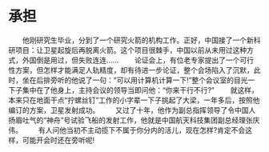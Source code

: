 # 承担
　　他刚研究生毕业，分到了一个研究火箭的机构工作。正好，中国接了一个新科研项目：让卫星起旋后再脱离火箭。这个项目很棘手，中国以前从未用过这种方式，外国倒是用过，但失败连连…… 
　　论证会上，有位老专家提出了一个可行性方案，但怎样才能满足人轨精度，却有待进一步论证，整个会场陷入了沉默，此时，坐在后排旁听的他说了一句：“可以用计算机计算一下!”整个会议室的目光一下子集中在了他身上，主持会议的领导当即问他：“你来干行不行?” 
　　就这样，本来只在地面干点“拧螺丝钉”工作的小字辈一下子挑起了大梁，一年多后，按照他编订的方案，卫星发射成功。 
　　又过了十年，他作为副总指挥领导了令中国人扬眉吐气的“神舟”号试验飞船的发射工作，他就是中国航天科技集团副总经理张庆伟。 
　　有人问他当初不主动揽下不属于你分内的活儿，现在怎样?肯定不会这样，可能开会时还在旁听呢!
 
